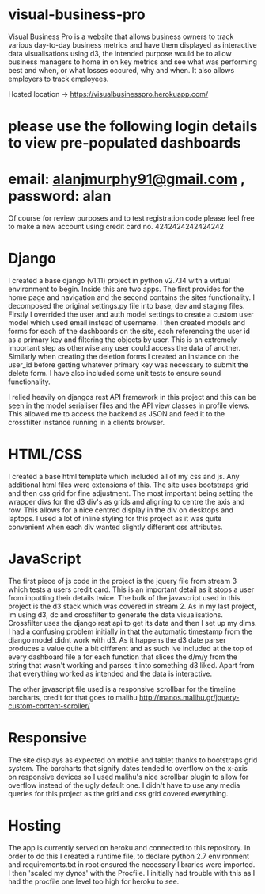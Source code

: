 # visual-business-pro
Visual Business Pro is a website that allows business owners to track various day-to-day business
metrics and have them displayed as interactive data visualisations using d3, the intended purpose would be to allow business
managers to home in on key metrics and see what was performing best and when, or what losses occured, why and when. It also allows
employers to track employees.

Hosted location -> https://visualbusinesspro.herokuapp.com/
# please use the following login details to view pre-populated dashboards
# email: alanjmurphy91@gmail.com , password: alan

Of course for review purposes and to test registration code please feel free to make a new account using credit card no.  4242424242424242


# Django
I created a base django (v1.11) project in python v2.7.14 with a virtual environment to begin. Inside this are two apps. The first provides for the home page and navigation
and the second contains the sites functionality. I decomposed the original settings.py file into base, dev and staging files.
Firstly I overrided the user and auth model settings to create a custom user model which used email instead of username. I then created models and forms
for each of the dashboards on the site, each referencing the user id as a primary key and filtering the objects by user. This is an 
extremely important step as otherwise any user could access the data of another. Similarly when creating the deletion forms I created
an instance on the user_id before getting whatever primary key was necessary to submit the delete form. I have also included some unit tests to ensure
sound functionality.

I relied heavily on djangos rest API framework in this project and this can be seen in the model serialiser files and the API view classes in
profile views. This allowed me to access the backend as JSON and feed it to the crossfilter instance running in a clients browser.

# HTML/CSS

I created a base html template which included all of my css and js. Any additional html files were extensions of this. 
The site uses bootstraps grid and then css grid for fine adjustment. The most important being setting the wrapper divs
for the d3 div's as grids and aligning to centre the axis and row. This allows for a nice centred display in the div
on desktops and laptops. I used a lot of inline styling for this project as it was quite
convenient when each div wanted slightly different css attributes. 

# JavaScript

The first piece of js code in the project is the jquery file from stream 3 which tests a users credit card. This is an important detail as it stops
a user from inputting their details twice. The bulk of the javascript used in this project is the d3 stack which was covered in stream 2.
As in my last project, im using d3, dc and crossfilter to generate the data visualisations. Crossfilter uses the django rest api to get
its data and then I set up my dims. I had a confusing problem initially in that the automatic timestamp from the django model didnt work
with d3. As it happens the d3 date parser produces a value quite a bit different and as such ive included at the top of every dashboard
file a for each function that slices the d/m/y from the string that wasn't working and parses it into something d3 liked. Apart from
that everything worked as intended and the data is interactive.

The other javascript file used is a responsive scrollbar for the timeline barcharts, credit for that goes to malihu http://manos.malihu.gr/jquery-custom-content-scroller/

# Responsive

The site displays as expected on mobile and tablet thanks to bootstraps grid system. The barcharts that signify dates tended
to overflow on the x-axis on responsive devices so I used malihu's nice scrollbar plugin to allow for overflow instead of the ugly default one. I
didn't have to use any media queries for this project as the grid and css grid covered everything.

# Hosting

The app is currently served on heroku and connected to this repository. In order to do this I created a runtime file, to declare 
python 2.7 environment and requirements.txt in root ensured the necessary libraries were imported. I then 'scaled my dynos' with the Procfile.
I initially had trouble with this as I had the procfile one level too high for heroku to see.


